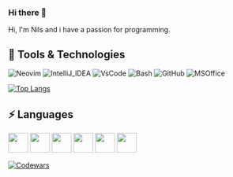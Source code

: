 ### Hi there 👋

Hi, I'm Nils and i have a passion for programming.

## 🔧 Tools & Technologies

![Neovim](https://img.shields.io/badge/NeoVim-%2357A143.svg?&style=for-the-badge&logo=neovim&logoColor=white)
![IntelliJ_IDEA](https://img.shields.io/badge/IntelliJ_IDEA-000000.svg?style=for-the-badge&logo=intellij-idea&logoColor=white)
![VsCode](https://img.shields.io/badge/Visual_Studio_Code-0078D4?style=for-the-badge&logo=visual%20studio%20code&logoColor=white)
![Bash](https://img.shields.io/badge/Shell_Script-121011?style=for-the-badge&logo=gnu-bash&logoColor=white)
![GitHub](https://img.shields.io/badge/-GitHub-181717?style=flat-square&logo=github)
![MSOffice](https://img.shields.io/badge/Microsoft_Office-D83B01?style=for-the-badge&logo=microsoft-office&logoColor=white)


[![Top Langs](https://github-readme-stats.vercel.app/api/top-langs/?username=Nils-Fischer&&langs_count=10&layout=compact&theme=merko&hide=CSS,Makefile)](https://github.com/anuraghazra/github-readme-stats)

## ⚡ Languages
<span>
<img src="https://cdn.jsdelivr.net/gh/devicons/devicon/icons/python/python-original.svg" height="40" width="40"/>
<img src="https://cdn.jsdelivr.net/gh/devicons/devicon/icons/java/java-original.svg" height="40" width="40"/>
<img src="https://cdn.jsdelivr.net/gh/devicons/devicon/icons/c/c-original.svg" height="40" width="40"/>
<img src="https://cdn.jsdelivr.net/gh/devicons/devicon/icons/javascript/javascript-original.svg" height="40" width="40"/>
<img src="https://cdn.jsdelivr.net/gh/devicons/devicon/icons/css3/css3-original.svg" height="40" width="40"/>
<img src="https://cdn.jsdelivr.net/gh/devicons/devicon/icons/html5/html5-original.svg" height="40" width="40"/>
</span>


[![Codewars](https://www.codewars.com/users/Nils-Fischer/badges/large)](https://www.codewars.com/users/Nils-Fischer/stats)
